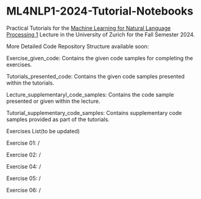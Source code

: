 # ML4NLP1-2024-Tutorial-Notebooks
Practical Tutorials for the [Machine Learning for Natural Language Processing 1](https://studentservices.uzh.ch/uzh/anonym/vvz/?sap-language=EN&sap-ui-language=EN#/details/2023/003/SM/50941599) Lecture in the University of Zurich for the Fall Semester 2024.

More Detailed Code Repository Structure available soon:

Exercise_given_code: Contains the given code samples for completing the exercises.

Tutorials_presented_code: Contains the given code samples presented within the tutorials.

Lecture_supplementaryl_code_samples: Contains the code sample presented or given within the lecture.

Tutorial_supplementary_code_samples: Contains supplementary code samples provided as part of the tutorials.

Exercises List(to be updated)

Exercise 01: /

Exercise 02: /

Exercise 04: /

Exercise 05: /

Exercise 06: /
